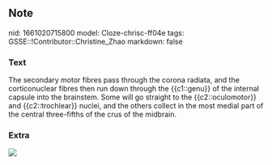 ## Note
nid: 1661020715800
model: Cloze-chrisc-ff04e
tags: GSSE::!Contributor::Christine_Zhao
markdown: false

### Text
<div>
  <div>
    <div>
      <div>
        The secondary motor fibres pass through the corona radiata,
        and the corticonuclear fibres then run down through the
        {{c1::genu}} of the internal capsule into the brainstem.
        Some will go straight to the {{c2::oculomotor}} and
        {{c2::trochlear}} nuclei, and the others collect in the
        most medial part of the central three-fifths of the crus of
        the midbrain.
      </div>
    </div>
  </div>
</div>

### Extra
<img src="Burke-Doe03_slide15.jpg">
